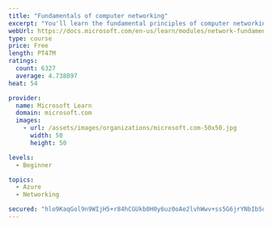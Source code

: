 ```yaml
---
title: "Fundamentals of computer networking"
excerpt: "You'll learn the fundamental principles of computer networking to prepare you for the Azure admin and developer learning paths."
webUrl: https://docs.microsoft.com/en-us/learn/modules/network-fundamentals/
type: course
price: Free
length: PT47M
ratings:
  count: 6327
  average: 4.738897
heat: 54

provider:
  name: Microsoft Learn
  domain: microsoft.com
  images:
    - url: /assets/images/organizations/microsoft.com-50x50.jpg
      width: 50
      height: 50

levels:
  - Beginner

topics:
  - Azure
  - Networking

secured: "hlo9KaqGol9n9WIjH5+r84hCGUkb0H0y6uz0oAe2lvhWwv+ss5G6jrYNbIbSuhGItzWsrL/C3FuSib9eAz3VmRttazqMINnpdLCRqN4QVgVxDm11upIOakpFmfnlY7Gx/irEEelj24bz6XonFbOhRbcUwjzeYSu+qfD1MlKJEysOz77leznHS9zCqzlvQDLajHIitrJSHdp4kx6DmTeCkWU+QX9GXGRgVqdOxfHx+VoW1ev7MFlD0usJXvz4qbscSarXUEHQvgw35TBM/dppsOigyM3uUZkPjxvQNuZzqt/9hhOQ15Ex1vtIQhGeOe5LebCK0lVO8x3hWo67J+yuoNYzdkYtgwQdAQpDW6m4GciVnXLBx5pSJnJzhm7SELt7Ogz2CcteFbMckB0lDkyhXHbDwriS4df7w0CQmy2a3Gs=;TnZEp3S7iqnqkYZcHczGmA=="
---
```


